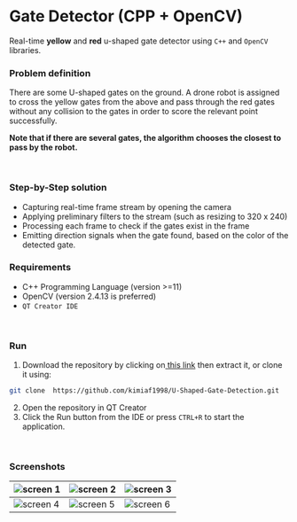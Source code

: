 #  Gate Detector (CPP + OpenCV)

Real-time **yellow** and **red** u-shaped gate detector using `C++` and `OpenCV` libraries.

### Problem definition
There are some U-shaped gates on the ground. A drone robot is assigned to cross the yellow gates from the above and pass through the red gates without any collision to the gates in order to score the relevant point successfully. 

**Note that if there are several gates, the algorithm chooses the closest to pass by the robot.**

<br/>


### Step-by-Step solution

- Capturing real-time frame stream by opening the camera
- Applying preliminary filters to the stream (such as resizing to 320 x 240)
- Processing each frame to check if the gates exist in the frame
- Emitting direction signals when the gate found, based on the color of the detected gate.


### Requirements
- C++ Programming Language (version >=11)
- OpenCV (version 2.4.13 is preferred)
- `QT Creator IDE`

<br/>

### Run


1. Download the repository by clicking on[ this link](https://github.com/kimiaf1998/U-Shaped-Gate-Detection/archive/refs/heads/master.zip " this link") then extract it, or clone it using:
```bash
git clone  https://github.com/kimiaf1998/U-Shaped-Gate-Detection.git
```

2. Open the repository in QT Creator
2. Click the Run button from the IDE or press `CTRL+R` to start the application.

<br/>

### Screenshots

| ![screen 1](https://github.com/kimiaf1998/U-Shaped-Gate-Detection/blob/master/screenshots/Screenshot%20from%202021-12-03%2017-47-23.png "screen 1")  | ![screen 2](https://github.com/kimiaf1998/U-Shaped-Gate-Detection/blob/master/screenshots/Screenshot%20from%202021-12-03%2017-47-48.png "screen 2")   |  ![screen 3](https://github.com/kimiaf1998/U-Shaped-Gate-Detection/blob/master/screenshots/Screenshot%20from%202021-12-03%2017-49-26.png "screen 3")  |
| ------------ | ------------ | ------------ |
|  ![screen 4](https://github.com/kimiaf1998/U-Shaped-Gate-Detection/blob/master/screenshots/Screenshot%20from%202021-12-03%2017-49-39.png "screen 4")  |  ![screen 5](https://github.com/kimiaf1998/U-Shaped-Gate-Detection/blob/master/screenshots/Screenshot%20from%202021-12-03%2017-48-47.png "screen 5	")  | ![screen 6](https://github.com/kimiaf1998/U-Shaped-Gate-Detection/blob/master/samples/20190301_153334.jpg "screen 6")  |
